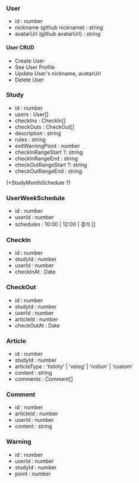### User

- id : number
- nickname (github nickname) : string
- avatarUrl (github avatarUrl) : string

#### User CRUD

- Create User
- See User Profile
- Update User's nickname, avatarUrl
- Delete User

### Study

- id : number
- users : User[]
- checkIns : CheckIn[]
- checkOuts : CheckOut[]
- description : string
- rules : string
- exitWarningPoint : number
- checkInRangeStart ?: string
- checkInRangeEnd : string
- checkOutRangeStart ?: string
- checkOutRangeEnd : string

(+StudyMonthSchedule ?)

### UserWeekSchedule

- id : number
- userId : number
- schedules : 10:00 | 12:00 | 결석 []

### CheckIn

- id : number
- studyId : number
- userId : number
- checkInAt : Date

### CheckOut

- id : number
- studyId : number
- userId : number
- articleId : number
- checkOutAt : Date

### Article

- id : number
- studyId : number
- articleType : ‘tistoty’ | ‘velog’ | ‘notion’ | ‘custom’
- content : string
- comments : Comment[]

### Comment

- id : number
- articleId : number
- userId : number
- content : string

### Warning

- id : number
- userId : number
- studyId : number
- point : number
